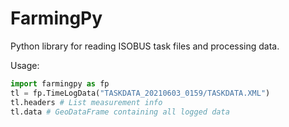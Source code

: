 
# FarmingPy

Python library for reading ISOBUS task files and processing data.

Usage:

```python
import farmingpy as fp
tl = fp.TimeLogData("TASKDATA_20210603_0159/TASKDATA.XML")
tl.headers # List measurement info 
tl.data # GeoDataFrame containing all logged data
```